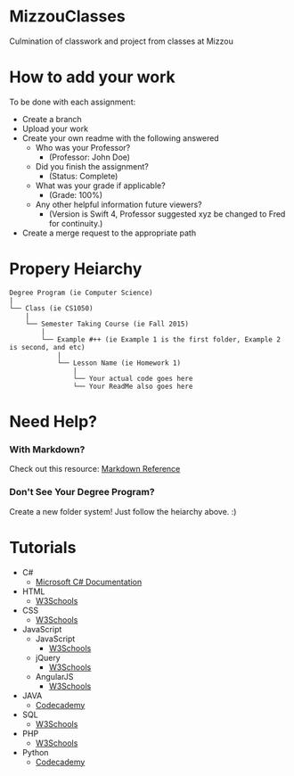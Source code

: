# MizzouClasses
Culmination of classwork and project from classes at Mizzou

# How to add your work
To be done with each assignment:
  * Create a branch
  * Upload your work
  * Create your own readme with the following answered
    * Who was your Professor?
      * (Professor: John Doe)
    * Did you finish the assignment?
      * (Status: Complete)
    * What was your grade if applicable?
      * (Grade: 100%)
    * Any other helpful information future viewers?
      * (Version is Swift 4, Professor suggested xyz be changed to Fred for continuity.)
  * Create a merge request to the appropriate path
  
# Propery Heiarchy
  ```
  Degree Program (ie Computer Science)
  |
  └── Class (ie CS1050)
      |
      └── Semester Taking Course (ie Fall 2015)
          |
          └── Example #++ (ie Example 1 is the first folder, Example 2 is second, and etc)
              |
              └── Lesson Name (ie Homework 1)
                  |
                  └── Your actual code goes here
                  └── Your ReadMe also goes here
```
# Need Help?
 ### With Markdown?
   Check out this resource: [Markdown Reference](http://commonmark.org/help/)
 ### Don't See Your Degree Program?
   Create a new folder system! Just follow the heiarchy above. :)
 
# Tutorials
 * C#
   * [Microsoft C# Documentation](https://docs.microsoft.com/en-us/dotnet/csharp/)
 * HTML
   * [W3Schools](https://www.w3schools.com/html/default.asp)
 * CSS
   * [W3Schools](https://www.w3schools.com/css/default.asp)
 * JavaScript
   * JavaScript
     * [W3Schools](https://www.w3schools.com/js/default.asp)
   * jQuery
     * [W3Schools](https://www.w3schools.com/jquery/default.asp)
   * AngularJS
     * [W3Schools](https://www.w3schools.com/angular/default.asp)
 * JAVA
   * [Codecademy](https://www.codecademy.com/learn/learn-java)
 * SQL
   * [W3Schools](https://www.w3schools.com/sql/default.asp)
 * PHP
   * [W3Schools](https://www.w3schools.com/php/default.asp)
 * Python
   * [Codecademy](https://www.codecademy.com/learn/learn-python)
 

